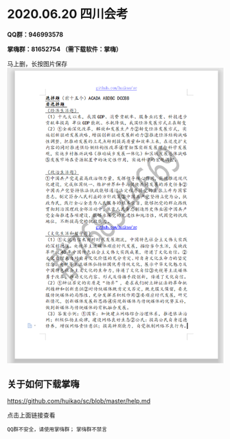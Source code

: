 # 2020.06.20 四川会考

**QQ群：946993578**

**掌嗨群：81652754 （需下载软件：掌嗨）**

马上删，长按图片保存
![](/zz.png)

## 关于如何下载掌嗨
https://github.com/huikao/sc/blob/master/help.md

点击上面链接查看

`QQ群不安全，请使用掌嗨群；`
`掌嗨群不禁言`